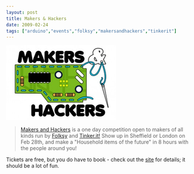 ```yaml
---
layout: post
title: Makers & Hackers
date: 2009-02-24
tags: ["arduino","events","folksy","makersandhackers","tinkerit"]
---
```


[![makers_and_hackers](/blog/content/2009/02/makers_and_hackers-300x205.jpg "makers_and_hackers")](http://www.makersandhackers.org/)

> [Makers and Hackers](http://www.makersandhackers.org/) is a one day competition open to makers of all kinds run by [Folksy](http://folksy.com/) and [Tinker.it!](http://tinker.it/) Show up in Sheffield or London on Feb 28th, and make a "Household items of the future" in 8 hours with the people around you!

Tickets are free, but you do have to book - check out the [site](http://www.makersandhackers.org/) for details;  it should be a lot of fun.